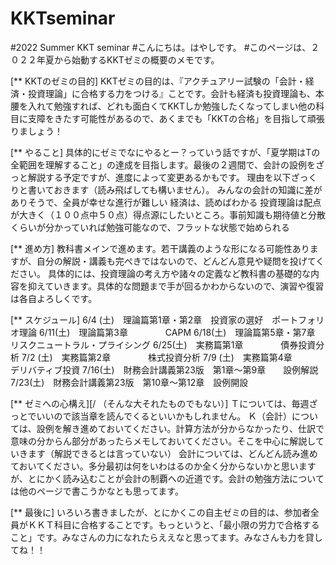 # KKTseminar

#2022 Summer KKT seminar
#こんにちは。はやしです。
#このページは、２０２２年夏から始動するKKTゼミの概要のメモです。

[** KKTのゼミの目的]
KKTゼミの目的は、『アクチュアリー試験の「会計・経済・投資理論」に合格する力をつける』ことです。会計も経済も投資理論も、本腰を入れて勉強すれば、どれも面白くてKKTしか勉強したくなってしまい他の科目に支障をきたす可能性があるので、あくまでも「KKTの合格」を目指して頑張りましょう！

[** やること]
具体的にゼミでなにやるとー？っていう話ですが、「夏学期はTの全範囲を理解すること」の達成を目指します。最後の２週間で、会計の設例をざっと解説する予定ですが、進度によって変更あるかもです。
理由を以下ざっくりと書いておきます（読み飛ばしても構いません）。
	みんなの会計の知識に差がありそうで、全員が幸せな進行が難しい
	経済は、読めばわかる
	投資理論は配点が大きく（１００点中５０点）得点源にしたいところ。事前知識も期待値と分散くらいが分かっていれば勉強可能なので、フラットな状態で始められる

[** 進め方]
教科書メインで進めます。若干講義のような形になる可能性ありますが、自分の解説・講義も完ぺきではないので、どんどん意見や疑問を投げてください。
具体的には、投資理論の考え方や諸々の定義など教科書の基礎的な内容を抑えていきます。具体的な問題まで手が回るかわからないので、演習や復習は各自よろしくです。

[** スケジュール]
6/4  (土)　理論篇第1章・第2章　投資家の選好　ポートフォリオ理論
6/11(土)　理論篇第3章　　　　  CAPM
6/18(土)　理論篇第5章・第7章　リスクニュートラル・プライシング
6/25(土)　実務篇第1章　　　　  債券投資分析
7/2  (土)　実務篇第2章　　　　  株式投資分析
7/9  (土)　実務篇第4章　　　　  デリバティブ投資
7/16(土)　財務会計講義第23版　第1章～第9章　　設例解説
7/23(土)　財務会計講義第23版　第10章～第12章　設例開設

[** ゼミへの心構え][/ （そんな大それたものでもない）]
	Ｔについては、毎週ざっとでいいので該当章を読んでくるといいかもしれません。
	Ｋ（会計）については、設例を解き進めておいてください。計算方法が分からなかったり、仕訳で意味の分からん部分があったらメモしておいてください。そこを中心に解説していきます（解説できるとは言っていない）
	会計については、どんどん読み進めておいてください。多分最初は何をいわはるのか全く分からないかと思いますが、とにかく読み込むことが会計の制覇への近道です。会計の勉強方法については他のページで書こうかなとも思ってます。

[** 最後に]
いろいろ書きましたが、とにかくこの自主ゼミの目的は、参加者全員がＫＫＴ科目に合格することです。もっというと、「最小限の労力で合格すること」です。みなさんの力になれたらええなと思ってます。みなさんも力を貸してね！！
